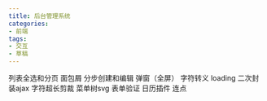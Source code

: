 ```yaml
---
title: 后台管理系统
categories:
- 前端
tags:
- 交互
- 草稿
---
```

列表全选和分页
面包屑
分步创建和编辑
弹窗（全屏）
字符转义
loading
二次封装ajax
字符超长剪裁
菜单树svg
表单验证
日历插件
连点
<!-- more -->
